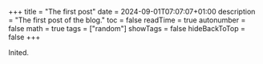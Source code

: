 +++
title = "The first post"
date = 2024-09-01T07:07:07+01:00
description = "The first post of the blog."
toc = false
readTime = true
autonumber = false
math = true
tags = ["random"]
showTags = false
hideBackToTop = false
+++

Inited.